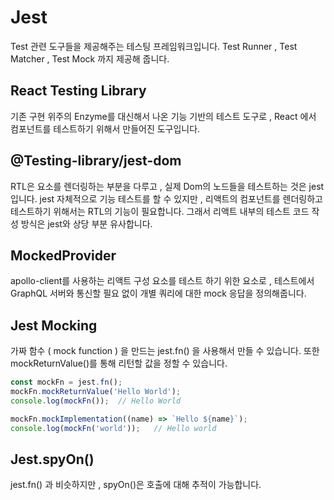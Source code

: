 # Jest

Test 관련 도구들을 제공해주는 테스팅 프레임워크입니다. Test Runner , Test Matcher , Test Mock 까지 제공해 줍니다.

## React Testing Library 

기존 구현 위주의 Enzyme를 대신해서 나온 기능 기반의 테스트 도구로 , React 에서 컴포넌트를 테스트하기 위해서 만들어진 도구입니다. 

## @Testing-library/jest-dom

RTL은 요소를 렌더링하는 부분을 다루고 , 실제 Dom의 노드들을 테스트하는 것은 jest 입니다. jest 자체적으로 기능 테스트를 할 수 있지만 , 리액트의 컴포넌트를 렌더링하고 테스트하기 위해서는 RTL의 기능이 필요합니다. 그래서 리액트 내부의 테스트 코드 작성 방식은 jest와 상당 부분 유사합니다.

## MockedProvider

apollo-client를 사용하는 리액트 구성 요소를 테스트 하기 위한 요소로 , 테스트에서 GraphQL 서버와 통신할 필요 없이 개별 쿼리에 대한 mock 응답을 정의해줍니다. 

## Jest Mocking

가짜 함수 ( mock function ) 을 만드는 jest.fn() 을 사용해서 만들 수 있습니다.
또한 mockReturnValue()를 통해 리턴할 값을 정할 수 있습니다.

```js
const mockFn = jest.fn();
mockFn.mockReturnValue('Hello World');
console.log(mockFn());  // Hello World

mockFn.mockImplementation((name) => `Hello ${name}`);
console.log(mockFn('world'));   // Hello world
```


## Jest.spyOn()

jest.fn() 과 비슷하지만 , spyOn()은 호출에 대해 추적이 가능합니다. 
